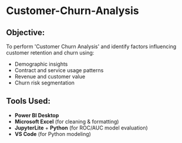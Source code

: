 # Customer-Churn-Analysis

## Objective:
To perform 'Customer Churn Analysis' and identify factors influencing customer retention and churn using:
- Demographic insights
- Contract and service usage patterns
- Revenue and customer value
- Churn risk segmentation

## Tools Used:
- **Power BI Desktop**
- **Microsoft Excel** (for cleaning & formatting)
- **JupyterLite** + **Python** (for ROC/AUC model evaluation)
- **VS Code** (for Python modeling)
